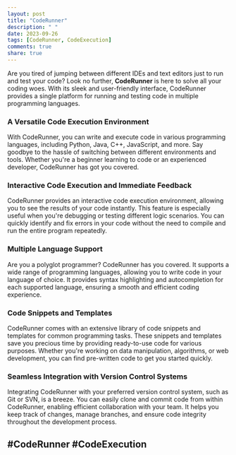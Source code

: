 ```yaml
---
layout: post
title: "CodeRunner"
description: " "
date: 2023-09-26
tags: [CodeRunner, CodeExecution]
comments: true
share: true
---
```


Are you tired of jumping between different IDEs and text editors just to run and test your code? Look no further, **CodeRunner** is here to solve all your coding woes. With its sleek and user-friendly interface, CodeRunner provides a single platform for running and testing code in multiple programming languages.

### A Versatile Code Execution Environment

With CodeRunner, you can write and execute code in various programming languages, including Python, Java, C++, JavaScript, and more. Say goodbye to the hassle of switching between different environments and tools. Whether you're a beginner learning to code or an experienced developer, CodeRunner has got you covered.

### Interactive Code Execution and Immediate Feedback

CodeRunner provides an interactive code execution environment, allowing you to see the results of your code instantly. This feature is especially useful when you're debugging or testing different logic scenarios. You can quickly identify and fix errors in your code without the need to compile and run the entire program repeatedly.

### Multiple Language Support

Are you a polyglot programmer? CodeRunner has you covered. It supports a wide range of programming languages, allowing you to write code in your language of choice. It provides syntax highlighting and autocompletion for each supported language, ensuring a smooth and efficient coding experience.

### Code Snippets and Templates

CodeRunner comes with an extensive library of code snippets and templates for common programming tasks. These snippets and templates save you precious time by providing ready-to-use code for various purposes. Whether you're working on data manipulation, algorithms, or web development, you can find pre-written code to get you started quickly.

### Seamless Integration with Version Control Systems

Integrating CodeRunner with your preferred version control system, such as Git or SVN, is a breeze. You can easily clone and commit code from within CodeRunner, enabling efficient collaboration with your team. It helps you keep track of changes, manage branches, and ensure code integrity throughout the development process.

## #CodeRunner #CodeExecution